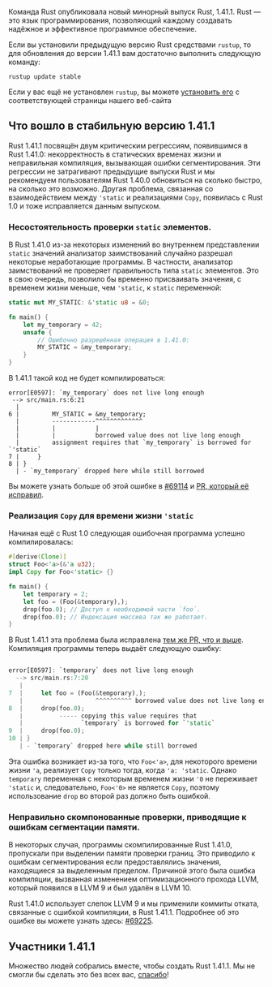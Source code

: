 Команда Rust опубликовала новый минорный выпуск Rust, 1.41.1. Rust — это язык программирования, позволяющий каждому создавать надёжное и эффективное программное обеспечение.

Если вы установили предыдущую версию Rust средствами `rustup`, то для обновления до версии 1.41.1 вам достаточно выполнить следующую команду:

```console
rustup update stable
```

Если у вас ещё не установлен `rustup`, вы можете [установить его] с соответствующей страницы нашего веб-сайта

## Что вошло в стабильную версию 1.41.1

Rust 1.41.1 посвящён двум критическим регрессиям, появившимся в Rust 1.41.0: некорректность в статических временах жизни и неправильная компиляция, вызывающая ошибки сегментирования. Эти регрессии не затрагивают предыдущие выпуски Rust и мы рекомендуем пользователям Rust 1.40.0 обновиться на сколько быстро, на сколько это возможно. Другая проблема, связанная со взаимодействием между `'static` и реализациями `Copy`, появилась с Rust 1.0 и тоже исправляется данным выпуском.

### Несостоятельность проверки `static` элементов.

В Rust 1.41.0 из-за некоторых изменений во внутреннем представлении `static` значений анализатор заимствований случайно разрешал некоторые неработающие программы. В частности, анализатор заимствований не проверяет правильность типа `static` элементов. Это в свою очередь, позволило бы временно присваивать значения, с временем жизни меньше, чем `'static`, к `static` переменной:

```rust
static mut MY_STATIC: &'static u8 = &0;

fn main() {
    let my_temporary = 42;
    unsafe {
        // Ошибочно разрешённая операция в 1.41.0:
        MY_STATIC = &my_temporary;
    }
}
```

В 1.41.1 такой код не будет компилироваться:

```
error[E0597]: `my_temporary` does not live long enough
 --> src/main.rs:6:21
  |
6 |         MY_STATIC = &my_temporary;
  |         ------------^^^^^^^^^^^^^
  |         |           |
  |         |           borrowed value does not live long enough
  |         assignment requires that `my_temporary` is borrowed for `'static`
7 |     }
8 | }
  | - `my_temporary` dropped here while still borrowed
```

Вы можете узнать больше об этой ошибке в [#69114] и [PR, который её исправил].

### Реализация `Copy` для времени жизни `'static`

Начиная ещё с Rust 1.0 следующая ошибочная программа успешно компилировалась:

```rust
#[derive(Clone)]
struct Foo<'a>(&'a u32);
impl Copy for Foo<'static> {}

fn main() {
    let temporary = 2;
    let foo = (Foo(&temporary),);
    drop(foo.0); // Доступ к необходимой части `foo`.
    drop(foo.0); // Индексация массива так же работает.
}
```

В Rust 1.41.1 эта проблема была исправлена [тем же PR, что и выше](https://github.com/rust-lang/rust/pull/69145). Компиляция программы теперь выдаёт следующую ошибку:

```rust

error[E0597]: `temporary` does not live long enough
  --> src/main.rs:7:20
   |
7  |     let foo = (Foo(&temporary),);
   |                    ^^^^^^^^^^ borrowed value does not live long enough
8  |     drop(foo.0);
   |          ----- copying this value requires that
   |                `temporary` is borrowed for `'static`
9  |     drop(foo.0);
10 | }
   | - `temporary` dropped here while still borrowed
```

Эта ошибка возникает из-за того, что `Foo<'a>`, для некоторого времени жизни `'a`, реализует `Copy` только тогда, когда `'a: 'static`. Однако `temporary` переменная с некоторым временем жизни `'0` не переживает `'static` и, следовательно, `Foo<'0>` не является `Copy`, поэтому использование `drop` во второй раз должно быть ошибкой.

### Неправильно скомпонованные проверки, приводящие к ошибкам сегментации памяти.

В некоторых случая, программы скомпилированные Rust 1.41.0, пропускали при выделении памяти проверки границ. Это приводило к ошибкам сегментирования если предоставлялись значения, находящиеся за выделенным пределом. Причиной этого была ошибка компиляции, вызванная изменением оптимизационного прохода LLVM, который появился в LLVM 9 и был удалён в LLVM 10.

Rust 1.41.0 использует слепок LLVM 9 и мы применили коммиты отката, связанные с ошибкой компиляции, в Rust 1.41.1. Подробнее об это ошибке вы можете узнать здесь: [#69225].

## Участники 1.41.1

Множество людей собрались вместе, чтобы создать Rust 1.41.1. Мы не смогли бы сделать это без всех вас, [спасибо](https://thanks.rust-lang.org/rust/1.41.1/)!


[установить его]: https://www.rust-lang.org/tools/install
[#69114]: https://github.com/rust-lang/rust/issues/69114
[PR, который её исправил]: https://github.com/rust-lang/rust/pull/69145
[#69225]: https://blog.rust-lang.org/2019/12/19/Rust-1.40.0.html#borrow-check-migration-warnings-are-hard-errors-in-rust-2015
